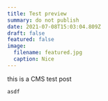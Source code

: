 ```yaml
---
title: Test preview
summary: do not publish
date: 2021-07-08T15:03:04.809Z
draft: false
featured: false
image:
  filename: featured.jpg
  caption: Nice
---
```

this is a CMS test post



`asdf`